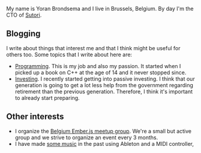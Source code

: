 My name is Yoran Brondsema and I live in Brussels, Belgium. By day I'm the CTO
of <a href="https://www.sutori.com">Sutori</a>.

## Blogging
I write about things that interest me and that I think might be useful for
others too. Some topics that I write about here are:

* <a href="/tags/programming">Programming</a>. This is my job and also my
  passion. It started when I picked up a book on C++ at the age of 14 and it
  never stopped since.
* <a href="/tags/investing">Investing</a>. I recently started getting into
  passive investing. I think that our generation is going to get a lot less help
  from the government regarding retirement than the previous generation.
  Therefore, I think it's important to already start preparing.


## Other interests

* I organize the <a href="https://www.meetup.com/Ember-js-Belgium/">Belgium Ember.js meetup group</a>. We're a small but active group and we strive to organize an event every 3 months.
* I have made <a href="/music">some music</a> in the past using Ableton and a
  MIDI controller, 
